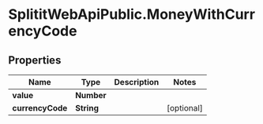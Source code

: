 # SplititWebApiPublic.MoneyWithCurrencyCode

## Properties

Name | Type | Description | Notes
------------ | ------------- | ------------- | -------------
**value** | **Number** |  | 
**currencyCode** | **String** |  | [optional] 


